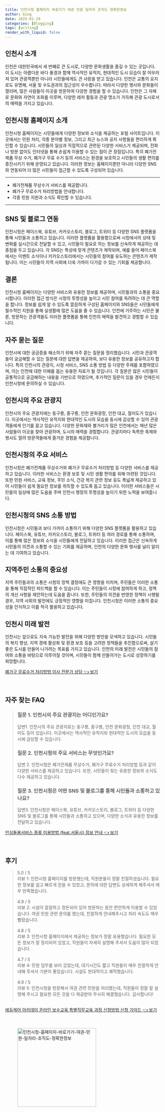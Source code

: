 ```yaml
---
title: 인천시청 홈페이지 바로가기 여권 민원 일자리 조직도 정확한정보
author: bing
date: 2025-01-29
categories: [Blogging]
tags: [writing]
render_with_liquid: false
---
```



<h2 id='인천시_소개'>인천시 소개</h2>

<p>인천은 대한민국에서 세 번째로 큰 도시로, 다양한 문화생활을 즐길 수 있는 곳입니다. 이 도시는 아름다운 바다 풍경과 함께 역사적인 유적지, 현대적인 도시 모습이 잘 어우러져 있어 관광객뿐만 아니라 시민들에게도 큰 사랑을 받고 있습니다. 인천은 교통의 요지로도 유명해, 서울 및 수도권과의 접근성이 우수합니다. 따라서 다양한 행사와 문화들이 열리며, 많은 사람들이 이곳을 방문하여 다양한 경험을 할 수 있습니다. 인천은 그 자체로 문화와 자연이 조화를 이루며, 다양한 레저 활동과 관광 명소가 가득해 관광 도시로서의 매력을 가지고 있습니다.</p>

<h2 id='인천시청_홈페이지_소개'>인천시청 홈페이지 소개</h2>

<p>인천시청 홈페이지는 시민들에게 다양한 정보와 소식을 제공하는 포털 사이트입니다. 이곳에서는 민원 처리, 각종 분야별 정보, 그리고 최근 뉴스와 공지 사항들을 편리하게 확인할 수 있습니다. 시민들의 일상과 직접적으로 관련된 다양한 서비스가 제공되며, 전화나 방문 없이도 인터넷을 통해 손쉽게 이용할 수 있는 점이 큰 장점입니다. 특히 폐가전제품 무상 수거, 폐가구 무료 수거 등의 서비스는 환경을 보호하고 시민들의 생활 편의를 증진시키기 위해 운영되고 있습니다. 이러한 정보는 홈페이지뿐만 아니라 다양한 SNS와 연동되어 더 많은 시민들이 접근할 수 있도록 구성되어 있습니다. </p>

<hr />

<ul>
    <li>폐가전제품 무상수거 서비스를 제공합니다.</li>
    <li>폐가구 무료수거 처리방법을 안내합니다.</li>
    <li>각종 민원 지원과 소식도 확인할 수 있습니다.</li>
</ul>

<hr />

<h2 id='sns_및_블로그_연동'>SNS 및 블로그 연동</h2>

<p>인천시청은 페이스북, 유튜브, 카카오스토리, 블로그, 트위터 등 다양한 SNS 플랫폼을 통해 시민들과 소통하고 있습니다. 이러한 플랫폼을 활용함으로써 시청에서의 상태 및 변화를 실시간으로 전달할 수 있고, 시민들이 필요로 하는 정보를 신속하게 제공하는 데 중점을 두고 있습니다. 각 SNS는 특성에 맞게 콘텐츠가 제작되며, 예를 들어 페이스북에서는 이벤트 소식이나 카카오스토리에서는 시민들의 참여를 유도하는 콘텐츠가 제작됩니다. 이는 시민들이 지역 사회에 더욱 가까이 다가갈 수 있는 기회를 제공합니다.</p>

<h2 id='결론'>결론</h2>

<p>인천시청 홈페이지는 다양한 서비스와 유용한 정보를 제공하며, 시민들과의 소통을 중요시합니다. 이러한 접근 방식은 시청의 투명성을 높이고 시민 참여를 독려하는 데 큰 역할을 합니다. 정보를 쉽게 알 수 있도록 깔끔하게 구성된 홈페이지와 SNS들은 시민들에게 필수적인 지원을 통해 실생활에 많은 도움을 줄 수 있습니다. 인천에 거주하는 시민은 물론, 방문하는 관광객들도 이러한 플랫폼을 통해 인천의 매력을 발견하고 경험할 수 있습니다.</p>

<h2 id='자주_묻는_질문'>자주 묻는 질문</h2>

<p>인천시에 대한 궁금증을 해소하기 위해 자주 묻는 질문을 정리했습니다. 시민과 관광객들이 궁금해할 수 있는 질문에 대한 답변을 제공하여, 보다 유용한 정보를 공유하고자 합니다. 특히 인천시의 관광지, 시청 서비스, SNS 소통 방법 등 다양한 주제를 포함하였으며, 이는 인천에 대한 이해를 돕는 유용한 자료가 될 것입니다. 각 질문은 많은 시민들이 공통적으로 궁금해하는 내용을 기반으로 하였으며, 추가적인 질문이 있을 경우 언제든지 인천시청에 문의하실 수 있습니다.</p>

<h2 id='인천시의_주요_관광지'>인천시의 주요 관광지</h2>

<p>인천시의 주요 관광지에는 동구릉, 중구릉, 인천 문화광장, 인천 대교, 월미도가 있습니다. 이곳에서는 역사적인 유적지와 현대적인 도시의 모습을 동시에 감상할 수 있어 관광객들에게 인기를 끌고 있습니다. 다양한 문화재와 볼거리가 많은 인천에서는 매년 많은 사람들이 이곳을 찾아 관광하며, 도시의 매력을 경험합니다. 관광지마다 독특한 축제와 행사도 열려 방문객들에게 즐거운 경험을 제공합니다.</p>

<h2 id='인천시청의_주요_서비스'>인천시청의 주요 서비스</h2>

<p>인천시청은 폐가전제품 무상수거와 폐가구 무료수거 처리방법 등 다양한 서비스를 제공하고 있습니다. 이러한 서비스는 환경 보호 및 시민 생활 편의를 위해 마련된 것입니다. 또한 민원 서비스, 교육 정보, 주민 소식, 건강 복지 관련 정보 등도 폭넓게 제공하고 있어 시민들이 쉽게 필요한 정보를 취득할 수 있도록 돕고 있습니다. 이러한 서비스들은 시민들의 일상에 많은 도움을 주며 인천시 행정의 투명성을 높이기 위한 노력을 보여줍니다.</p>

<h2 id='인천시청의_SNS_소통방법'>인천시청의 SNS 소통 방법</h2>

<p>인천시청은 시민들과 보다 가까이 소통하기 위해 다양한 SNS 플랫폼을 활용하고 있습니다. 페이스북, 유튜브, 카카오스토리, 블로그, 트위터 등 여러 경로를 통해 소통하며, 이를 통해 많은 정보와 소식을 시민들에게 전달하고 있습니다. 이러한 접근은 신속하게 시민들의 의견과 소통할 수 있는 기회를 제공하며, 인천의 다양한 문화 행사를 널리 알리는 데 기여하고 있습니다.</p>

<h2 id='지역주민_소통의_중요성'>지역주민 소통의 중요성</h2>

<p>지역 주민들과의 소통은 시청의 정책 결정에도 큰 영향을 미치며, 주민들은 이러한 소통을 통해 직접적인 피드백을 할 수 있습니다. 이는 주민들이 시정에 참여하게 하고, 정책의 개선 사항을 제안하는데 도움을 줍니다. 또한, 주민들의 의견을 반영한 정책이 시행될 경우, 지역 사회의 발전에도 긍정적인 영향을 미칩니다. 인천시청은 이러한 소통의 중요성을 인식하고 이를 적극 활용하고 있습니다.</p>

<h2 id='인천시_미래_발전'>인천시 미래 발전</h2>

<p>인천시는 앞으로도 지속 가능한 발전을 위해 다양한 방안을 모색하고 있습니다. 시민들의 복지 향상, 지역 경제 활성화 및 환경 보호 등을 고려한 정책들을 추진함으로써, 살기 좋은 도시를 만들어 나가려는 목표를 가지고 있습니다. 인천의 미래 발전은 시민들의 참여와 소통을 바탕으로 이루어질 것이며, 시민들이 함께 만들어가는 도시로 성장하기를 희망합니다.</p>


<p><a class="click-button" title="폐가구 무료수거 처리방법 이사 전문가 상담" href="https://greenforu.github.io/posts/%ED%8F%90%EA%B0%80%EA%B5%AC-%EB%AC%B4%EB%A3%8C%EC%88%98%EA%B1%B0-%EC%B2%98%EB%A6%AC%EB%B0%A9%EB%B2%95-%EC%9D%B4%EC%82%AC-%EC%A0%84%EB%AC%B8%EA%B0%80-%EC%83%81%EB%8B%B4/" rel="dofollow">폐가구 무료수거 처리방법 이사 전문가 상담 👈 보기</a></p><br>
<h2 id='자주_찾는_FAQ'>자주 찾는 FAQ</h2>
<div itemscope="" itemtype="https://schema.org/FAQPage"> 
<blockquote> 
<div itemscope="" itemprop="mainEntity" itemtype="https://schema.org/Question"> 
<h3 itemprop="name">질문 1. 인천시의 주요 관광지는 어디인가요?</h3> 
<div itemscope="" itemprop="acceptedAnswer" itemtype="https://schema.org/Answer"> 
<span itemprop="text"> 
<p>답변1. 인천시의 주요 관광지로는 동구릉, 중구릉, 인천 문화광장, 인천 대교, 월미도 등이 있습니다. 이곳에서는 역사적인 유적지와 현대적인 도시의 모습을 동시에 감상할 수 있습니다.</p> 
</span> 
</div> 
</div> 
<div itemscope="" itemprop="mainEntity" itemtype="https://schema.org/Question"> 
<h3 itemprop="name">질문 2. 인천시청의 주요 서비스는 무엇인가요?</h3> 
<div itemscope="" itemprop="acceptedAnswer" itemtype="https://schema.org/Answer"> 
<span itemprop="text"> 
<p>답변 2. 인천시청은 폐가전제품 무상수거, 폐가구 무료수거 처리방법 등과 같이 다양한 서비스를 제공하고 있습니다. 또한, 시민들이 찾는 유용한 정보와 소식도 다수 제공하고 있습니다.</p> 
</span> 
</div> 
</div> 
<div itemscope="" itemprop="mainEntity" itemtype="https://schema.org/Question"> 
<h3 itemprop="name">질문 3. 인천시청은 어떤 SNS 및 블로그를 통해 시민들과 소통하고 있나요?</h3> 
<div itemscope="" itemprop="acceptedAnswer" itemtype="https://schema.org/Answer"> 
<span itemprop="text"> 
<p>답변3. 인천시청은 페이스북, 유튜브, 카카오스토리, 블로그, 트위터 등 다양한 SNS 및 블로그를 통해 시민들과 소통하고 있으며, 다양한 소식과 유용한 정보를 전달하고 있습니다.</p> 
</span> 
</div> 
</div> 
</blockquote> 
</div>
<p><a class="click-button" title="안심돌봄서비스 종류 이용방법 (feat.서울시) 정보 안내" href="https://greenforu.github.io/posts/%EC%95%88%EC%8B%AC%EB%8F%8C%EB%B4%84%EC%84%9C%EB%B9%84%EC%8A%A4-%EC%A2%85%EB%A5%98-%EC%9D%B4%EC%9A%A9%EB%B0%A9%EB%B2%95-(feat.%EC%84%9C%EC%9A%B8%EC%8B%9C)-%EC%A0%95%EB%B3%B4-%EC%95%88%EB%82%B4/" rel="dofollow">안심돌봄서비스 종류 이용방법 (feat.서울시) 정보 안내 👈 보기</a></p><br>
<h2 id='후기'>후기</h2>
<div itemscope itemtype="https://schema.org/Product">
  <blockquote>
  <div itemprop="review" itemscope itemtype="https://schema.org/Review">
      <div itemprop="reviewRating" itemscope itemtype="https://schema.org/Rating"> <span itemprop="ratingValue">5.0</span> / <span itemprop="bestRating">5</span> </div>
      <span itemprop="reviewBody">리뷰 1: 인천시청 홈페이지를 방문했는데, 직원분들이 정말 친절하셨습니다. 필요한 정보를 쉽고 빠르게 얻을 수 있었고, 문의에 대한 답변도 상세하게 해주셔서 매우 만족했습니다.</span>
  </div>
  <br>
  <div itemprop="review" itemscope itemtype="https://schema.org/Review">
      <div itemprop="reviewRating" itemscope itemtype="https://schema.org/Rating"> <span itemprop="ratingValue">4.9</span> / <span itemprop="bestRating">5</span> </div>
      <span itemprop="reviewBody">리뷰 2: 시설이 깔끔하고 정돈되어 있어 방문하는 동안 편안하게 이용할 수 있었습니다. 여권 민원 관련 문의를 했는데, 친절하게 안내해주시고 처리 속도도 매우 빨랐습니다.</span>
  </div>
  <br>
  <div itemprop="review" itemscope itemtype="https://schema.org/Review">
      <div itemprop="reviewRating" itemscope itemtype="https://schema.org/Rating"> <span itemprop="ratingValue">4.8</span> / <span itemprop="bestRating">5</span> </div>
      <span itemprop="reviewBody">리뷰 3: 인천시청 홈페이지에서 제공하는 정보가 정말 유용했습니다. 필요한 모든 정보가 잘 정리되어 있었고, 직원들이 자세히 설명해 주셔서 도움이 많이 되었습니다.</span>
  </div>
  <br>
  <div itemprop="review" itemscope itemtype="https://schema.org/Review">
      <div itemprop="reviewRating" itemscope itemtype="https://schema.org/Rating"> <span itemprop="ratingValue">4.7</span> / <span itemprop="bestRating">5</span> </div>
      <span itemprop="reviewBody">리뷰 4: 민원 업무를 보러 갔었는데, 대기시간도 짧고 직원들이 매우 친절하게 안내해 주셔서 기분이 좋았습니다. 시설도 현대적이고 쾌적했습니다.</span>
  </div>
  <br>
  <div itemprop="review" itemscope itemtype="https://schema.org/Review">
      <div itemprop="reviewRating" itemscope itemtype="https://schema.org/Rating"> <span itemprop="ratingValue">4.9</span> / <span itemprop="bestRating">5</span> </div>
      <span itemprop="reviewBody">리뷰 5: 인천시청을 방문해서 여권 관련 민원을 처리했는데, 직원들이 정말 잘 설명해 주시고 필요한 모든 것을 다 제공받아 무사히 해결했습니다. 감사합니다!</span>
  </div>
  <br>
  </blockquote>
</div>
<p><a class="click-button" title="에듀케어 아카데미 온라인 보수교육 특별직무교육 과정 신청방법 신청 가이드" href="https://greenforu.github.io/posts/%EC%97%90%EB%93%80%EC%BC%80%EC%96%B4-%EC%95%84%EC%B9%B4%EB%8D%B0%EB%AF%B8-%EC%98%A8%EB%9D%BC%EC%9D%B8-%EB%B3%B4%EC%88%98%EA%B5%90%EC%9C%A1-%ED%8A%B9%EB%B3%84%EC%A7%81%EB%AC%B4%EA%B5%90%EC%9C%A1-%EA%B3%BC%EC%A0%95-%EC%8B%A0%EC%B2%AD%EB%B0%A9%EB%B2%95-%EC%8B%A0%EC%B2%AD-%EA%B0%80%EC%9D%B4%EB%93%9C/" rel="dofollow">에듀케어 아카데미 온라인 보수교육 특별직무교육 과정 신청방법 신청 가이드 👈 보기</a></p><br>
<figure class="image"><img src="https://greenforu.github.io/assets/img/thumbnail/인천시청-홈페이지-바로가기-여권-민원-일자리-조직도-정확한정보.webp" alt="인천시청-홈페이지-바로가기-여권-민원-일자리-조직도-정확한정보" width="256" height="256"></figure>